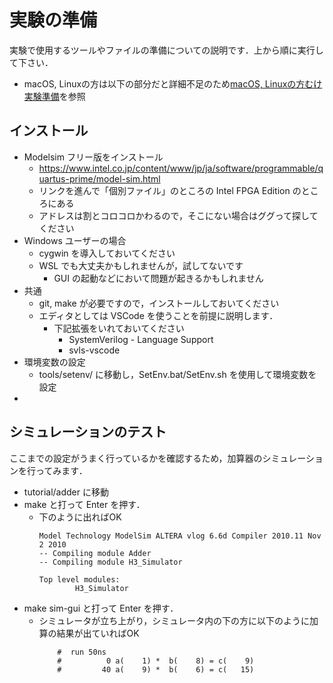 # 実験の準備

実験で使用するツールやファイルの準備についての説明です．上から順に実行して下さい．
* macOS, Linuxの方は以下の部分だと詳細不足のため[macOS, Linuxの方むけ実験準備](./macOS_Linux_setup.md)を参照

## インストール

* Modelsim フリー版をインストール
    * https://www.intel.co.jp/content/www/jp/ja/software/programmable/quartus-prime/model-sim.html
    * リンクを進んで「個別ファイル」のところの Intel FPGA Edition のところにある
    * アドレスは割とコロコロかわるので，そこにない場合はググって探してください
* Windows ユーザーの場合
    * cygwin を導入しておいてください
    * WSL でも大丈夫かもしれませんが，試してないです
        * GUI の起動などにおいて問題が起きるかもしれません
* 共通
    * git, make が必要ですので，インストールしておいてください
    * エディタとしては VSCode を使うことを前提に説明します．
        * 下記拡張をいれておいてください
            * SystemVerilog - Language Support
            * svls-vscode
* 環境変数の設定
    * tools/setenv/ に移動し，SetEnv.bat/SetEnv.sh を使用して環境変数を設定
*


## シミュレーションのテスト

ここまでの設定がうまく行っているかを確認するため，加算器のシミュレーションを行ってみます．

* tutorial/adder に移動
* make と打って Enter を押す．
    * 下のように出ればOK
        ```
        Model Technology ModelSim ALTERA vlog 6.6d Compiler 2010.11 Nov  2 2010
        -- Compiling module Adder
        -- Compiling module H3_Simulator

        Top level modules:
                H3_Simulator
        ```
* make sim-gui と打って Enter を押す．
    * シミュレータが立ち上がり，シミュレータ内の下の方に以下のように加算の結果が出ていればOK
        ```
            #  run 50ns
            #          0 a(    1) *  b(    8) = c(    9)
            #         40 a(    9) *  b(    6) = c(   15)
        ```


